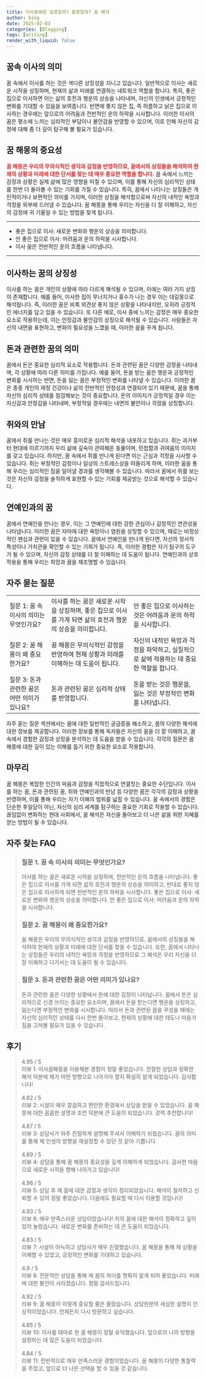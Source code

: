 ```yaml
---
title: 이사꿈해몽 길몽일까? 흉몽일까? 꿈 해석
author: bing
date: 2025-02-03
categories: [Blogging]
tags: [writing]
render_with_liquid: false
---
```



<h2 id='꿈속_이사의_의미'>꿈속 이사의 의미</h2>

<p>꿈 속에서 이사를 하는 것은 색다른 상징성을 지니고 있습니다. 일반적으로 이사는 새로운 시작을 상징하며, 현재의 삶과 미래를 연결하는 네트워크 역할을 합니다. 특히, 좋은 집으로 이사하면 이는 삶의 호전과 행운의 상승을 나타내며, 자신의 인생에서 긍정적인 변화를 기대할 수 있음을 보여줍니다. 반면에 좋지 않은 집, 즉 허름하고 낡은 집으로 이사하는 경우에는 앞으로의 어려움과 전반적인 운의 하락을 시사합니다. 이러한 이사의 꿈은 평소에 느끼는 심리적인 부담이나 불안감을 반영할 수 있으며, 이로 인해 자신의 감정에 대해 좀 더 깊이 탐구해 볼 필요가 있습니다.</p>

<h2 id='꿈해몽의_중요성'>꿈 해몽의 중요성</h2>

<p><b><span style="color: #ee2323;">꿈 해몽은 우리의 무의식적인 생각과 감정을 반영하므로, 꿈에서의 상징들을 해석하여 현재의 상황과 미래에 대한 단서를 찾는 데 매우 중요한 역할을 합니다.</span></b> 꿈 속에서 느끼는 감정과 상황은 실제 삶에 많은 영향을 미칠 수 있으며, 이를 통해 자신의 심리적인 상태를 한번 더 돌아볼 수 있는 기회를 가질 수 있습니다. 특히, 꿈에서 나타나는 상징들은 개인적이거나 보편적인 의미를 가지며, 이러한 상징을 해석함으로써 자신의 내적인 욕망과 걱정을 외부에 드러낼 수 있습니다. 꿈 해몽을 통해 우리는 자신을 더 잘 이해하고, 자신의 감정에 귀 기울일 수 있는 방법을 찾게 됩니다.</p>

<hr />

<ul>
    <li>좋은 집으로 이사: 새로운 변화와 행운의 상승을 의미합니다.</li>
    <li>안 좋은 집으로 이사: 어려움과 운의 하락을 시사합니다.</li>
    <li>이사 꿈은 전반적인 운의 흐름을 나타냅니다.</li>
</ul>

<hr />

<h2 id='이사하는_꿈의_상징성'>이사하는 꿈의 상징성</h2>

<p>이사를 하는 꿈은 개인의 상황에 따라 다르게 해석될 수 있으며, 이에는 여러 가지 상징이 존재합니다. 예를 들어, 이사한 집이 무너지거나 홍수가 나는 경우 이는 대길몽으로 해석됩니다. 즉, 이러한 꿈은 비록 외견상 좋지 않은 상황을 나타내지만, 오히려 긍정적인 에너지를 담고 있을 수 있습니다. 또 다른 예로, 이사 중에 느끼는 감정은 매우 중요한 요소로 작용하는데, 이는 안정감과 불안감의 상징으로 해석될 수 있습니다. 사람들은 자신의 내면을 표현하고, 변화의 필요성을 느꼈을 때, 이러한 꿈을 꾸게 됩니다.</p>

<h2 id='돈과_관련한_꿈의_의미'>돈과 관련한 꿈의 의미</h2>

<p>꿈에서 돈은 중요한 심리적 요소로 작용합니다. 돈과 관련된 꿈은 다양한 감정을 나타내며, 각 상황에 따라 다른 의미를 가집니다. 예를 들어, 돈을 받는 꿈은 행운과 긍정적인 변화를 시사하는 반면, 돈을 잃는 꿈은 부정적인 변화를 나타낼 수 있습니다. 이러한 꿈은 종종 개인의 재정 건강이나 삶의 전반적인 안정성과 연결되어 있기 때문에, 꿈을 통해 자신의 심리적 상태를 점검해보는 것이 중요합니다. 돈의 이미지가 긍정적일 경우 이는 자신감과 안정감을 나타내며, 부정적일 경우에는 내면의 불안이나 걱정을 상징합니다.</p>

<h2 id='쥐와의_만남'>쥐와의 만남</h2>

<p>꿈에서 쥐를 만나는 것은 매우 흥미로운 심리적 해석을 내포하고 있습니다. 쥐는 과거부터 현대에 이르기까지 우리 삶에 깊숙이 관여해온 동물이며, 민첩함과 귀여움의 이미지를 갖고 있습니다. 하지만, 꿈 속에서 쥐를 만나게 된다면 이는 근심과 걱정을 시사할 수 있습니다. 쥐는 부정적인 감정이나 일상의 스트레스상을 떠올리게 하며, 이러한 꿈을 통해 우리는 심리적인 짐을 덜어낼 경과를 생각해볼 수 있습니다. 따라서 꿈에서 쥐를 보는 것은 자신의 감정을 솔직하게 표현할 수 있는 기회를 제공받는 것으로 해석할 수 있습니다.</p>

<h2 id='연예인과의_꿈'>연예인과의 꿈</h2>

<p>꿈에서 연예인을 만나는 경우, 이는 그 연예인에 대한 강한 관심이나 감정적인 연관성을 나타냅니다. 이러한 꿈은 자아에 대한 욕망이나 염원을 상징할 수 있으며, 때로는 비정상적인 팬심과 관련이 있을 수 있습니다. 꿈에서 연예인을 만나게 된다면, 자신의 정서적 특성이나 가치관을 확인할 수 있는 기회가 됩니다. 즉, 이러한 경험은 자기 탐구의 도구가 될 수 있으며, 자신의 감정 상태를 더 잘 이해하는 데 도움이 됩니다. 연예인과의 상호작용을 통해 우리는 희망과 꿈을 재조명할 수 있습니다.</p>

<h2 id='자주_묻는_질문'>자주 묻는 질문</h2>

<table>
    <tr>
        <td>질문 1: 꿈 속 이사의 의미는 무엇인가요?</td>
        <td>이사를 하는 꿈은 새로운 시작을 상징하며, 좋은 집으로 이사를 가게 되면 삶의 호전과 행운의 상승을 의미합니다.</td>
        <td>안 좋은 집으로 이사하는 것은 어려움과 운의 하락을 시사합니다.</td>
    </tr>
    <tr>
        <td>질문 2: 꿈 해몽이 왜 중요한가요?</td>
        <td>꿈 해몽은 무의식적인 감정을 반영하여 현재 상황과 미래를 이해하는 데 도움이 됩니다.</td>
        <td>자신의 내적인 욕망과 걱정을 파악하고, 실질적으로 삶에 적용하는 데 중요한 역할을 합니다.</td>
    </tr>
    <tr>
        <td>질문 3: 돈과 관련한 꿈은 어떤 의미가 있나요?</td>
        <td>돈과 관련된 꿈은 심리적 상태를 반영합니다.</td>
        <td>돈을 받는 것은 행운을, 잃는 것은 부정적인 변화를 나타냅니다.</td>
    </tr>
</table>

<p>자주 묻는 질문 섹션에서는 꿈에 대한 일반적인 궁금증을 해소하고, 꿈의 다양한 해석에 대한 정보를 제공합니다. 이러한 정보를 통해 독자들은 자신의 꿈을 더 잘 이해하고, 꿈 속에서 경험한 감정과 상징을 분석하는 데 도움을 받을 수 있습니다. 각각의 질문은 꿈 해몽에 대한 깊이 있는 이해를 돕기 위한 중요한 요소로 작용합니다.</p>

<h2 id='마무리'>마무리</h2>

<p>꿈 해몽은 복잡한 인간의 마음과 감정을 직접적으로 연결짓는 중요한 수단입니다. 이사를 하는 꿈, 돈과 관련된 꿈, 쥐와 연예인과의 만남 등 다양한 꿈은 각각의 감정과 상황을 반영하며, 이를 통해 우리는 자기 이해의 범위를 넓힐 수 있습니다. 꿈 속에서의 경험은 단순한 후일담이 아닌, 자신의 심리 세계를 탐구하는 중요한 기회로 작용할 수 있습니다. 끊임없이 변화하는 현대 사회에서, 꿈 해석은 자신을 돌아보고 더 나은 삶을 위한 지혜를 얻는 방법이 될 수 있습니다.</p>


<h2 id='자주_찾는_FAQ'>자주 찾는 FAQ</h2>
<div itemscope="" itemtype="https://schema.org/FAQPage"> 
    <blockquote> 
        <div itemscope="" itemprop="mainEntity" itemtype="https://schema.org/Question"> 
            <h3 itemprop="name">질문 1. 꿈 속 이사의 의미는 무엇인가요?</h3> 
            <div itemscope="" itemprop="acceptedAnswer" itemtype="https://schema.org/Answer"> 
                <span itemprop="text"> 
                    <p>이사를 하는 꿈은 새로운 시작을 상징하며, 전반적인 운의 흐름을 나타냅니다. 좋은 집으로 이사를 가게 되면 삶의 호전과 행운의 상승을 의미하고, 반대로 좋지 않은 집으로 이사하게 되면 전반적인 운의 하락을 시사합니다. 좋은 집으로 이사: 새로운 변화와 행운의 상승을 의미합니다. 안 좋은 집으로 이사: 어려움과 운의 하락을 시사합니다.</p> 
                </span> 
            </div> 
        </div> 
        <div itemscope="" itemprop="mainEntity" itemtype="https://schema.org/Question"> 
            <h3 itemprop="name">질문 2. 꿈 해몽이 왜 중요한가요?</h3> 
            <div itemscope="" itemprop="acceptedAnswer" itemtype="https://schema.org/Answer"> 
                <span itemprop="text"> 
                    <p>꿈 해몽은 우리의 무의식적인 생각과 감정을 반영하므로, 꿈에서의 상징들을 해석하여 현재의 상황과 미래에 대한 단서를 찾을 수 있습니다. 또한, 꿈에서 나타나는 상징들은 우리의 내적인 욕망과 걱정을 반영하므로 그 해석은 우리 자신을 더 잘 이해하고 다가서는 데 도움이 될 수 있습니다.</p> 
                </span> 
            </div> 
        </div> 
        <div itemscope="" itemprop="mainEntity" itemtype="https://schema.org/Question"> 
            <h3 itemprop="name">질문 3. 돈과 관련한 꿈은 어떤 의미가 있나요?</h3> 
            <div itemscope="" itemprop="acceptedAnswer" itemtype="https://schema.org/Answer"> 
                <span itemprop="text"> 
                    <p>돈과 관련한 꿈은 다양한 상황에서 돈에 대한 감정이 나타납니다. 꿈에서 돈은 심리적으로 신경 쓰이는 중요한 요소이며, 꿈에서 돈을 받는다면 행운을 상징하고, 잃는다면 부정적인 변화를 시사합니다. 따라서 돈과 관련된 꿈을 꾸셨을 때에는 자신의 심리적인 상태를 다시 한번 돌아보고, 현재의 상황에 대한 태도나 마음가짐을 고쳐볼 필요가 있을 수 있습니다.</p> 
                </span> 
            </div> 
        </div> 
    </blockquote> 
</div>
<h2 id='후기'>후기</h2>
<div itemscope itemtype="https://schema.org/Product">
  <blockquote>
  <div itemprop="review" itemscope itemtype="https://schema.org/Review">
      <div itemprop="reviewRating" itemscope itemtype="https://schema.org/Rating"> <span itemprop="ratingValue">4.95</span> / <span itemprop="bestRating">5</span> </div>
      <span itemprop="reviewBody">리뷰 1: 이사꿈해몽을 이용해본 경험이 정말 좋았습니다. 친절한 상담과 정확한 해석 덕분에 제가 어떤 방향으로 나아가야 할지 확실히 알게 되었습니다. 감사합니다!</span>
  </div>
  <br>
  <div itemprop="review" itemscope itemtype="https://schema.org/Review">
      <div itemprop="reviewRating" itemscope itemtype="https://schema.org/Rating"> <span itemprop="ratingValue">4.82</span> / <span itemprop="bestRating">5</span> </div>
      <span itemprop="reviewBody">리뷰 2: 시설이 매우 깔끔하고 편안한 환경에서 상담을 받을 수 있었습니다. 꿈 해몽에 대한 꼼꼼한 설명과 조언 덕분에 큰 도움이 되었습니다. 강력 추천합니다!</span>
  </div>
  <br>
  <div itemprop="review" itemscope itemtype="https://schema.org/Review">
      <div itemprop="reviewRating" itemscope itemtype="https://schema.org/Rating"> <span itemprop="ratingValue">4.87</span> / <span itemprop="bestRating">5</span> </div>
      <span itemprop="reviewBody">리뷰 3: 상담사가 아주 친절하게 설명해 주셔서 이해하기 쉬웠습니다. 꿈의 의미를 통해 제 인생의 방향을 재설정할 수 있던 것 같아 기쁩니다.</span>
  </div>
  <br>
  <div itemprop="review" itemscope itemtype="https://schema.org/Review">
      <div itemprop="reviewRating" itemscope itemtype="https://schema.org/Rating"> <span itemprop="ratingValue">4.89</span> / <span itemprop="bestRating">5</span> </div>
      <span itemprop="reviewBody">리뷰 4: 상담을 통해 꿈 해몽의 중요성을 깊게 이해하게 되었습니다. 감사한 마음으로 새로운 시작을 향해 나아가고 있습니다!</span>
  </div>
  <br>
  <div itemprop="review" itemscope itemtype="https://schema.org/Review">
      <div itemprop="reviewRating" itemscope itemtype="https://schema.org/Rating"> <span itemprop="ratingValue">4.96</span> / <span itemprop="bestRating">5</span> </div>
      <span itemprop="reviewBody">리뷰 5: 상담 후 제 꿈에 대한 감정과 생각이 정리되었습니다. 해석이 철저하고 신뢰할 수 있어 정말 좋았습니다. 다음에도 필요할 때 다시 이용할 것입니다!</span>
  </div>
  <br>
  <div itemprop="review" itemscope itemtype="https://schema.org/Review">
      <div itemprop="reviewRating" itemscope itemtype="https://schema.org/Rating"> <span itemprop="ratingValue">4.93</span> / <span itemprop="bestRating">5</span> </div>
      <span itemprop="reviewBody">리뷰 6: 매우 만족스러운 상담이었습니다! 저의 꿈에 대한 해석이 정확하고 깊이 있어 놀랐습니다. 새로운 변화를 준비하는 데 큰 도움이 되었습니다.</span>
  </div>
  <br>
  <div itemprop="review" itemscope itemtype="https://schema.org/Review">
      <div itemprop="reviewRating" itemscope itemtype="https://schema.org/Rating"> <span itemprop="ratingValue">4.83</span> / <span itemprop="bestRating">5</span> </div>
      <span itemprop="reviewBody">리뷰 7: 시설이 아늑하고 상담사가 매우 친절했습니다. 꿈 해몽을 통해 제 상황을 이해할 수 있었고, 긍정적인 변화를 기대하고 있습니다.</span>
  </div>
  <br>
  <div itemprop="review" itemscope itemtype="https://schema.org/Review">
      <div itemprop="reviewRating" itemscope itemtype="https://schema.org/Rating"> <span itemprop="ratingValue">4.9</span> / <span itemprop="bestRating">5</span> </div>
      <span itemprop="reviewBody">리뷰 8: 전문적인 상담을 통해 제 꿈의 의미를 명확히 알게 되어 좋았습니다. 미래에 대한 불안이 사라졌습니다. 정말 감사드립니다.</span>
  </div>
  <br>
  <div itemprop="review" itemscope itemtype="https://schema.org/Review">
      <div itemprop="reviewRating" itemscope itemtype="https://schema.org/Rating"> <span itemprop="ratingValue">4.92</span> / <span itemprop="bestRating">5</span> </div>
      <span itemprop="reviewBody">리뷰 9: 꿈 해몽이 이렇게 중요할 줄은 몰랐습니다. 상담원분의 세심한 설명이 인상적이었습니다. 언제든지 다시 방문하고 싶습니다.</span>
  </div>
  <br>
  <div itemprop="review" itemscope itemtype="https://schema.org/Review">
      <div itemprop="reviewRating" itemscope itemtype="https://schema.org/Rating"> <span itemprop="ratingValue">4.85</span> / <span itemprop="bestRating">5</span> </div>
      <span itemprop="reviewBody">리뷰 10: 이사를 테마로 한 꿈 해몽이 정말 유익했습니다. 앞으로의 나의 방향을 설정하는 데 많은 도움이 되었습니다.</span>
  </div>
  <br>
  <div itemprop="review" itemscope itemtype="https://schema.org/Review">
      <div itemprop="reviewRating" itemscope itemtype="https://schema.org/Rating"> <span itemprop="ratingValue">4.84</span> / <span itemprop="bestRating">5</span> </div>
      <span itemprop="reviewBody">리뷰 11: 전반적으로 매우 만족스러운 경험이었습니다. 꿈 해몽이 다양한 통찰력을 주었고, 앞으로 더 나은 선택을 할 수 있을 것 같습니다.</span>
  </div>
  </blockquote>
</div>
